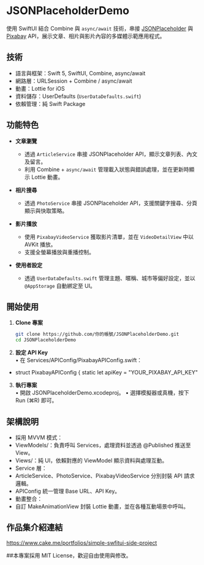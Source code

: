 # JSONPlaceholderDemo
使用 SwiftUI 結合 Combine 與 `async/await` 技術，串接 [JSONPlaceholder](https://jsonplaceholder.typicode.com/) 與 [Pixabay](https://pixabay.com/) API，展示文章、相片與影片內容的多媒體示範應用程式。

## 技術
- 語言與框架：Swift 5, SwiftUI, Combine, async/await  
- 網路層：URLSession + Combine / async/await  
- 動畫：Lottie for iOS  
- 資料儲存：UserDefaults (`UserDataDefaults.swift`)  
- 依賴管理：純 Swift Package 

## 功能特色
- **文章瀏覽**  
  - 透過 `ArticleService` 串接 JSONPlaceholder API，顯示文章列表、內文及留言。  
  - 利用 Combine + `async/await` 管理載入狀態與錯誤處理，並在更新時顯示 Lottie 動畫。  

- **相片搜尋**  
  - 透過 `PhotoService` 串接 JSONPlaceholder API，支援關鍵字搜尋、分頁顯示與快取策略。   

- **影片播放**  
  - 使用 `PixabayVideoService` 獲取影片清單，並在 `VideoDetailView` 中以 AVKit 播放。  
  - 支援全螢幕播放與重播控制。  

- **使用者設定**  
  - 透過 `UserDataDefaults.swift` 管理主題、暱稱、城市等偏好設定，並以 `@AppStorage` 自動綁定至 UI。  

## 開始使用
1. **Clone 專案**  
   ```bash
   git clone https://github.com/你的帳號/JSONPlaceholderDemo.git
   cd JSONPlaceholderDemo
2.	**設定 API Key**  
	•	在 Services/APIConfig/PixabayAPIConfig.swift：
  - struct PixabayAPIConfig {
    static let apiKey = "YOUR_PIXABAY_API_KEY"
3.	**執行專案**  
	•	開啟 JSONPlaceholderDemo.xcodeproj。
	•	選擇模擬器或真機，按下 Run (⌘R) 即可。

## 架構說明
- 採用 MVVM 模式：
- ViewModels/：負責呼叫 Services，處理資料並透過 @Published 推送至 View。
- Views/：純 UI，依賴對應的 ViewModel 顯示資料與處理互動。
- Service 層：
- ArticleService、PhotoService、PixabayVideoService 分別封裝 API 請求邏輯。
- APIConfig 統一管理 Base URL、API Key。
- 動畫整合：
- 自訂 MakeAnimationView 封裝 Lottie 動畫，並在各種互動場景中呼叫。

## 作品集介紹連結
https://www.cake.me/portfolios/simple-swfitui-side-project

##本專案採用 MIT License，歡迎自由使用與修改。
